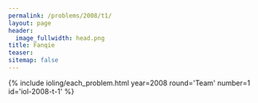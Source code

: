 ```yaml
---
permalink: /problems/2008/t1/
layout: page
header:
  image_fullwidth: head.png
title: Fanqie
teaser: 
sitemap: false
---
```


{% include ioling/each_problem.html year=2008 round='Team' number=1 id='iol-2008-t-1' %}